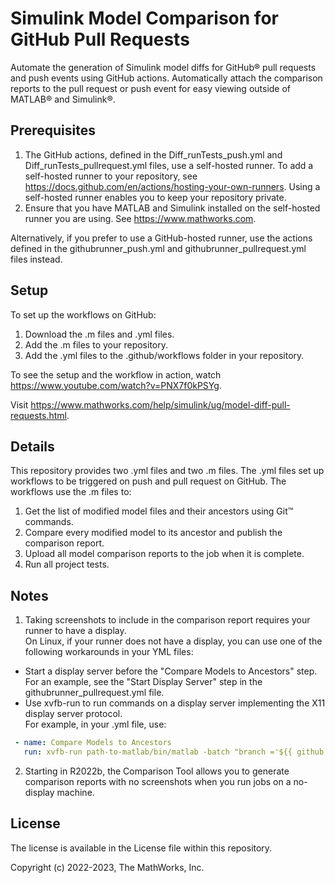 # Simulink Model Comparison for GitHub Pull Requests
<!-- This is the "Title of the contribution" that was approved during the Community Contribution Review Process --> 

Automate the generation of Simulink model diffs for GitHub® pull requests and push events using GitHub actions. Automatically attach the comparison reports to the pull request or push event for easy viewing outside of MATLAB® and Simulink®. 

## Prerequisites 
1. The GitHub actions, defined in the Diff_runTests_push.yml and Diff_runTests_pullrequest.yml files, use a self-hosted runner. To add a self-hosted runner to your repository, see https://docs.github.com/en/actions/hosting-your-own-runners.
Using a self-hosted runner enables you to keep your repository private.
2. Ensure that you have MATLAB and Simulink installed on the self-hosted runner you are using. See https://www.mathworks.com.

Alternatively, if you prefer to use a GitHub-hosted runner, use the actions defined in the githubrunner_push.yml and githubrunner_pullrequest.yml files instead.

## Setup 
To set up the workflows on GitHub:
1. Download the .m files and .yml files.
2. Add the .m files to your repository.
3. Add the .yml files to the .github/workflows folder in your repository.

To see the setup and the workflow in action, watch https://www.youtube.com/watch?v=PNX7f0kPSYg.

Visit https://www.mathworks.com/help/simulink/ug/model-diff-pull-requests.html.

## Details
This repository provides two .yml files and two .m files.
The .yml files set up workflows to be triggered on push and pull request on GitHub. 
The workflows use the .m files to:
1) Get the list of modified model files and their ancestors using Git™ commands.
3) Compare every modified model to its ancestor and publish the comparison report.
2) Upload all model comparison reports to the job when it is complete.
3) Run all project tests.

## Notes
1) Taking screenshots to include in the comparison report requires your runner to have a display.  
On Linux, if your runner does not have a display, you can use one of the following workarounds in your YML files:
- Start a display server before the "Compare Models to Ancestors" step. For an example, see the "Start Display Server" step in the githubrunner_pullrequest.yml file.
- Use xvfb-run to run commands on a display server implementing the X11 display server protocol.  
For example, in your .yml file, use:   
```yaml
 - name: Compare Models to Ancestors  
   run: xvfb-run path-to-matlab/bin/matlab -batch "branch ='${{ github.head_ref }}'; diffGitHub_pullrequest(branch)"
```

2) Starting in R2022b, the Comparison Tool allows you to generate comparison reports with no screenshots when you run jobs on a no-display machine.

## License
The license is available in the License file within this repository.

Copyright (c) 2022-2023, The MathWorks, Inc.
